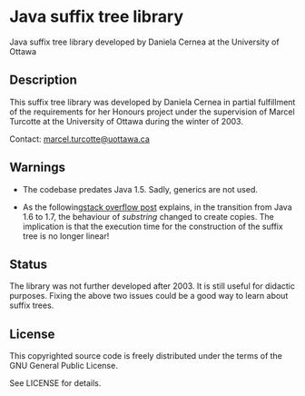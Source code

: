 # Java suffix tree library

Java suffix tree library developed by Daniela Cernea at the University of Ottawa

## Description

This suffix tree library was developed by Daniela Cernea in partial
fulfillment of the requirements for her Honours project under the
supervision of Marcel Turcotte at the University of Ottawa during the
winter of 2003.

Contact: marcel.turcotte@uottawa.ca

## Warnings

* The codebase predates Java 1.5. Sadly, generics are not used.

* As the
  following[stack overflow post](https://stackoverflow.com/questions/4679746/time-complexity-of-javas-substring)
  explains, in the transition from Java 1.6 to 1.7, the behaviour of
  *substring* changed to create copies. The implication is that the
  execution time for the construction of the suffix tree is no longer
  linear!

## Status

The library was not further developed after 2003. It is still useful
for didactic purposes. Fixing the above two issues could be a good way
to learn about suffix trees.

## License

This copyrighted source code is freely distributed under the terms
of the GNU General Public License.

See LICENSE for details.

